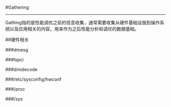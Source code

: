#Gathering

---

Gathing指的是性能调优之前的信息收集，通常需要收集从硬件基础设施到操作系统以及应用相关的内容，用来作为之后性能分析和调优的数据基础。

##硬件相关

###dmesg

###lspci

###dmidecode

###/etc/sysconfig/hwconf

###/proc

###/sys
